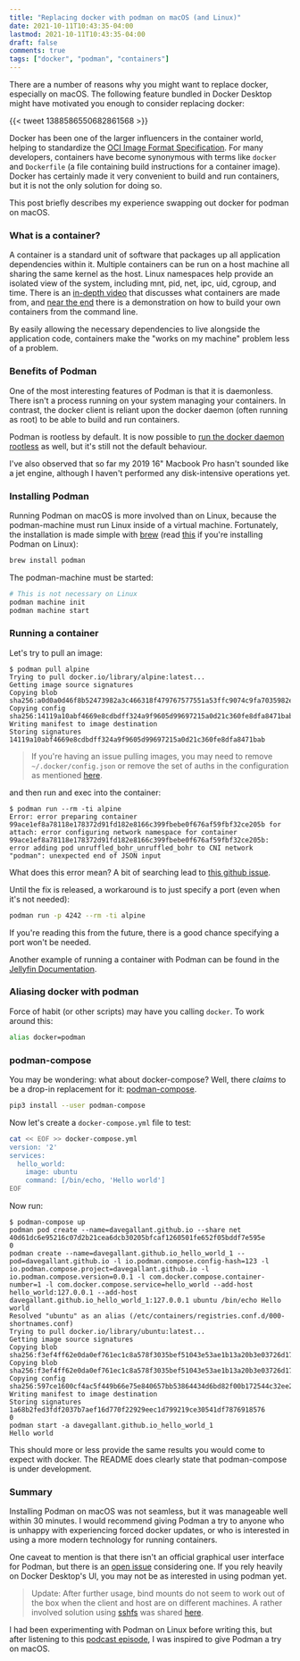 ```yaml
---
title: "Replacing docker with podman on macOS (and Linux)"
date: 2021-10-11T10:43:35-04:00
lastmod: 2021-10-11T10:43:35-04:00
draft: false
comments: true
tags: ["docker", "podman", "containers"]
---
```


There are a number of reasons why you might want to replace docker, especially on macOS. The following feature bundled in Docker Desktop might have motivated you enough to consider replacing docker:

<!--more-->

{{< tweet 1388586550682861568 >}}

Docker has been one of the larger influencers in the container world, helping to standardize the [OCI Image Format Specification](https://github.com/opencontainers/image-spec/blob/main/spec.md). For many developers, containers have become synonymous with terms like `docker` and `Dockerfile` (a file containing build instructions for a container image). Docker has certainly made it very convenient to build and run containers, but it is not the only solution for doing so.

This post briefly describes my experience swapping out docker for podman on macOS.

### What is a container?

A container is a standard unit of software that packages up all application dependencies within it. Multiple containers can be run on a host machine all sharing the same kernel as the host. Linux namespaces help provide an isolated view of the system, including mnt, pid, net, ipc, uid, cgroup, and time. There is an [in-depth video](https://www.youtube.com/watch?v=sK5i-N34im8) that discusses what containers are made from, and [near the end](https://youtu.be/sK5i-N34im8?t=2468) there is a demonstration on how to build your own containers from the command line.

By easily allowing the necessary dependencies to live alongside the application code, containers make the "works on my machine" problem less of a problem.

### Benefits of Podman

One of the most interesting features of Podman is that it is daemonless. There isn't a process running on your system managing your containers. In contrast, the docker client is reliant upon the docker daemon (often running as root) to be able to build and run containers.

Podman is rootless by default. It is now possible to [run the docker daemon rootless](https://docs.docker.com/engine/security/rootless/) as well, but it's still not the default behaviour.

I've also observed that so far my 2019 16" Macbook Pro hasn't sounded like a jet engine, although I haven't performed any disk-intensive operations yet.

### Installing Podman

Running Podman on macOS is more involved than on Linux, because the podman-machine must run Linux inside of a virtual machine. Fortunately, the installation is made simple with [brew](https://formulae.brew.sh/formula/podman) (read [this](https://podman.io/getting-started/installation#linux-distributions) if you're installing Podman on Linux):

```sh
brew install podman
```

The podman-machine must be started:

```sh
# This is not necessary on Linux
podman machine init
podman machine start
```

### Running a container

Let's try to pull an image:

```console
$ podman pull alpine
Trying to pull docker.io/library/alpine:latest...
Getting image source signatures
Copying blob sha256:a0d0a0d46f8b52473982a3c466318f479767577551a53ffc9074c9fa7035982e
Copying config sha256:14119a10abf4669e8cdbdff324a9f9605d99697215a0d21c360fe8dfa8471bab
Writing manifest to image destination
Storing signatures
14119a10abf4669e8cdbdff324a9f9605d99697215a0d21c360fe8dfa8471bab
```

> If you're having an issue pulling images, you may need to remove `~/.docker/config.json` or remove the set of auths in the configuration as mentioned [here](https://stackoverflow.com/a/69121873/1191286).

and then run and exec into the container:

```console
$ podman run --rm -ti alpine
Error: error preparing container 99ace1ef8a78118e178372d91fd182e8166c399fbebe0f676af59fbf32ce205b for attach: error configuring network namespace for container 99ace1ef8a78118e178372d91fd182e8166c399fbebe0f676af59fbf32ce205b: error adding pod unruffled_bohr_unruffled_bohr to CNI network "podman": unexpected end of JSON input
```

What does this error mean? A bit of searching lead to [this github issue](https://github.com/containers/podman/issues/11837).

Until the fix is released, a workaround is to just specify a port (even when it's not needed):

```sh
podman run -p 4242 --rm -ti alpine
```

If you're reading this from the future, there is a good chance specifying a port won't be needed.

Another example of running a container with Podman can be found in the [Jellyfin Documentation](https://jellyfin.org/docs/general/administration/installing.html#podman).

### Aliasing docker with podman

Force of habit (or other scripts) may have you calling `docker`. To work around this:

```sh
alias docker=podman
```

### podman-compose

You may be wondering: what about docker-compose? Well, there _claims_ to be a drop-in replacement for it: [podman-compose](https://github.com/containers/podman-compose).

```sh
pip3 install --user podman-compose
```

Now let's create a `docker-compose.yml` file to test:

```sh
cat << EOF >> docker-compose.yml
version: '2'
services:
  hello_world:
    image: ubuntu
    command: [/bin/echo, 'Hello world']
EOF
```

Now run:

```console
$ podman-compose up
podman pod create --name=davegallant.github.io --share net
40d61dc6e95216c07d2b21cea6dcb30205bfcaf1260501fe652f05bddf7e595e
0
podman create --name=davegallant.github.io_hello_world_1 --pod=davegallant.github.io -l io.podman.compose.config-hash=123 -l io.podman.compose.project=davegallant.github.io -l io.podman.compose.version=0.0.1 -l com.docker.compose.container-number=1 -l com.docker.compose.service=hello_world --add-host hello_world:127.0.0.1 --add-host davegallant.github.io_hello_world_1:127.0.0.1 ubuntu /bin/echo Hello world
Resolved "ubuntu" as an alias (/etc/containers/registries.conf.d/000-shortnames.conf)
Trying to pull docker.io/library/ubuntu:latest...
Getting image source signatures
Copying blob sha256:f3ef4ff62e0da0ef761ec1c8a578f3035bef51043e53ae1b13a20b3e03726d17
Copying blob sha256:f3ef4ff62e0da0ef761ec1c8a578f3035bef51043e53ae1b13a20b3e03726d17
Copying config sha256:597ce1600cf4ac5f449b66e75e840657bb53864434d6bd82f00b172544c32ee2
Writing manifest to image destination
Storing signatures
1a68b2fed3fdf2037b7aef16d770f22929eec1d799219ce30541df7876918576
0
podman start -a davegallant.github.io_hello_world_1
Hello world
```

This should more or less provide the same results you would come to expect with docker. The README does clearly state that podman-compose is under development.

### Summary

Installing Podman on macOS was not seamless, but it was manageable well within 30 minutes. I would recommend giving Podman a try to anyone who is unhappy with experiencing forced docker updates, or who is interested in using a more modern technology for running containers.

One caveat to mention is that there isn't an official graphical user interface for Podman, but there is an [open issue](https://github.com/containers/podman/issues/11494) considering one. If you rely heavily on Docker Desktop's UI, you may not be as interested in using podman yet.

> Update: After further usage, bind mounts do not seem to work out of the box when the client and host are on different machines. A rather involved solution using [sshfs](https://en.wikipedia.org/wiki/SSHFS) was shared [here](https://github.com/containers/podman/issues/8016#issuecomment-920015800).

I had been experimenting with Podman on Linux before writing this, but after listening to this [podcast episode](https://kubernetespodcast.com/episode/164-podman/), I was inspired to give Podman a try on macOS.
